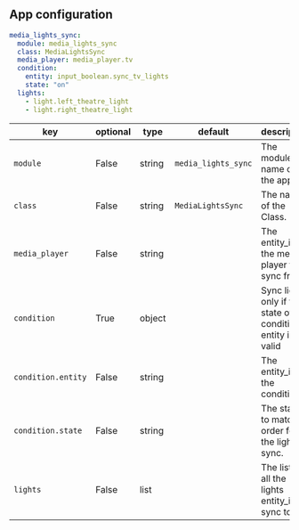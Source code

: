 ## App configuration

```yaml
media_lights_sync:
  module: media_lights_sync
  class: MediaLightsSync
  media_player: media_player.tv
  condition:
    entity: input_boolean.sync_tv_lights
    state: "on"
  lights:
    - light.left_theatre_light
    - light.right_theatre_light
```

| key                | optional | type   | default             | description                                                    |
| ------------------ | -------- | ------ | ------------------- | -------------------------------------------------------------- |
| `module`           | False    | string | `media_lights_sync` | The module name of the app.                                    |
| `class`            | False    | string | `MediaLightsSync`   | The name of the Class.                                         |
| `media_player`     | False    | string |                     | The entity_id of the media player to sync from.                |
| `condition`        | True     | object |                     | Sync lights only if the state of the condition entity is valid |
| `condition.entity` | False    | string |                     | The entity_id of the condition.                                |
| `condition.state`  | False    | string |                     | The state to match in order for the lights to sync.            |
| `lights`           | False    | list   |                     | The list of all the lights entity_id to sync to.               |
